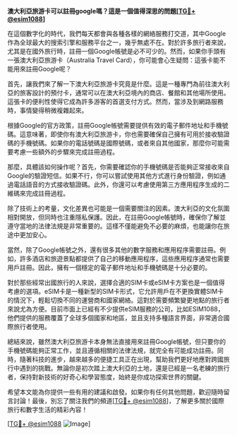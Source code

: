 **澳大利亞旅游卡可以註冊google嗎？這是一個值得深思的問題[[TG💪+ @esim1088](https://t.me/s/esim1088)]**

在這個數字化的時代，我們每天都會與各種各樣的網絡服務打交道，其中Google作為全球最大的搜索引擎和服務平台之一，幾乎無處不在。對於許多旅行者來說，尤其是在國外旅行時，註冊一個Google帳號是必不可少的。然而，如果你手頭有一張澳大利亞旅游卡（Australia Travel Card），你可能會心生疑問：這張卡能不能用來註冊Google呢？

首先，讓我們來了解一下澳大利亞旅游卡究竟是什麼。這是一種專門為前往澳大利亞的旅客設計的預付卡，通常可以在澳大利亞境內的商店、餐館和其他場所使用。這張卡的便利性使得它成為許多游客的首選支付方式。然而，當涉及到網路服務時，事情變得稍微複雜起來。

根據Google的官方政策，註冊Google帳號需要提供有效的電子郵件地址和手機號碼。這意味著，即使你有澳大利亞旅游卡，你也需要確保自己擁有可用於接收驗證碼的手機號碼。如果你的電話號碼是國際號碼，或者來自其他國家，那麼你可能需要考慮一些額外的步驟來完成註冊過程。

那麼，具體該如何操作呢？首先，你需要確認你的手機號碼是否能夠正常接收來自Google的驗證短信。如果不行，你可以嘗試使用其他方式進行身份驗證，例如通過電話語音的方式接收驗證碼。此外，你還可以考慮使用第三方應用程序生成的二維碼來完成註冊過程。

除了技術上的考量，文化差異也可能是一個需要關注的因素。澳大利亞的文化氛圍相對開放，但同時也注重隱私保護。因此，在註冊Google帳號時，確保你了解並遵守當地的法律法規是非常重要的。這樣不僅能避免不必要的麻煩，也能讓你在旅途中更加安心。

當然，除了Google帳號之外，還有很多其他的數字服務和應用程序需要註冊。例如，許多酒店和旅遊景點都提供了自己的移動應用程序，這些應用程序通常也需要用戶註冊。因此，擁有一個穩定的電子郵件地址和手機號碼是十分必要的。

對於那些經常出國旅行的人來說，選擇合適的SIM卡或eSIM卡方案也是一個值得考慮的選項。eSIM卡是一種新型的SIM卡形式，它允許用戶在不更換實體SIM卡的情況下，輕鬆切換不同的運營商和國家網絡。這對於需要頻繁變更地點的旅行者來說尤為方便。目前市面上已經有不少提供eSIM服務的公司，比如ESIM1088，他們提供的服務覆蓋了全球多個國家和地區，並且支持多種語言界面，非常適合國際旅行者使用。

總結來說，雖然澳大利亞旅游卡本身無法直接用來註冊Google帳號，但只要你的手機號碼能夠正常工作，並且遵循相關的法律法規，就完全有可能成功註冊。同時，隨著科技的進步，越來越多的便捷工具正在出現，幫助我們更好地應對跨國旅行中遇到的挑戰。無論你是初次踏上澳大利亞的土地，還是已經是一名老練的旅行者，保持對新技術的好奇心和學習態度，始終是你成功探索世界的關鍵。

希望本文能為你提供一些有用的建議和啟發。如果你有任何其他問題，歡迎隨時留言討論！最後，別忘了關注我們的頻道[[TG💪+ @esim1088](https://t.me/s/esim1088)]，了解更多關於國際旅行和數字生活的精彩內容！

[[TG💪+ @esim1088](https://t.me/s/esim1088) ![Image](https://i.postimg.cc/4NQfJmqS/Snipaste-2025-05-13-00-14-12.png)]